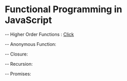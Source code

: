 # Functional Programming in JavaScript 

-- Higher Order Functions : [Click](./higher-order-functions/README.md)

-- Anonymous Function:

-- Closure:

-- Recursion:

-- Promises:
